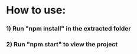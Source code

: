 # How to use:

### 1) Run "npm install" in the extracted folder
### 2) Run "npm start" to view the project